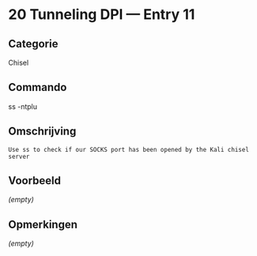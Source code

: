 # 20 Tunneling DPI — Entry 11

## Categorie

Chisel

## Commando

ss -ntplu

## Omschrijving

```
Use ss to check if our SOCKS port has been opened by the Kali chisel server
```

## Voorbeeld

_(empty)_

## Opmerkingen

_(empty)_

